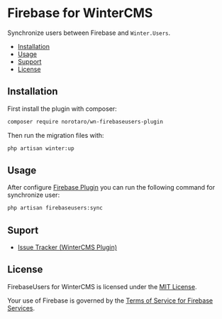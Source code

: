 # Firebase for WinterCMS

Synchronize users between Firebase and `Winter.Users`.

- [Installation](#installation)
- [Usage](#usage)
- [Support](#support)
- [License](#license)

## Installation

First install the plugin with composer:
```sh
composer require norotaro/wn-firebaseusers-plugin
```

Then run the migration files with:

```sh
php artisan winter:up
```

## Usage
After configure [Firebase Plugin](https://github.com/norotaro/wn-firebase-plugin/#configuration) you can run the following command for synchronize user:

```sh
php artisan firebaseusers:sync
```

## Suport

- [Issue Tracker (WinterCMS Plugin)](https://github.com/norotaro/wn-firebaseusers-plugin/issues/)

## License

FirebaseUsers for WinterCMS is licensed under the [MIT License](LICENSE).

Your use of Firebase is governed by the [Terms of Service for Firebase Services](https://firebase.google.com/terms/).
